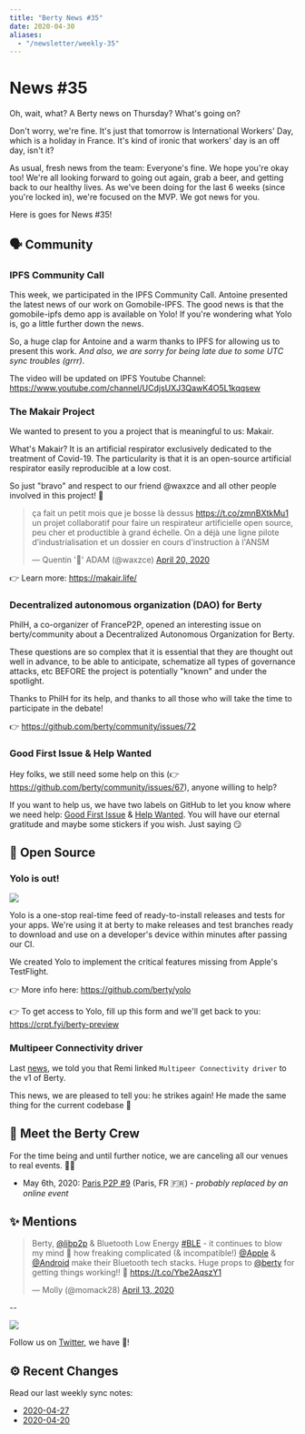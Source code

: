 ```yaml
---
title: "Berty News #35"
date: 2020-04-30
aliases:
  - "/newsletter/weekly-35"
---
```


# News #35

Oh, wait, what? A Berty news on Thursday? What's going on?

Don't worry, we're fine. It's just that tomorrow is International Workers' Day, which is a holiday in France. It's kind of ironic that workers' day is an off day, isn't it?

As usual, fresh news from the team: Everyone's fine. We hope you're okay too! We're all looking forward to going out again, grab a beer, and getting back to our healthy lives. As we've been doing for the last 6 weeks (since you're locked in), we're focused on the MVP. We got news for you.

Here is goes for News #35!

## 🗣️ Community

### IPFS Community Call

This week, we participated in the IPFS Community Call. Antoine presented the latest news of our work on Gomobile-IPFS. The good news is that the gomobile-ipfs demo app is available on Yolo! If you're wondering what Yolo is, go a little further down the news.

So, a huge clap for Antoine and a warm thanks to IPFS for allowing us to present this work. _And also, we are sorry for being late due to some UTC sync troubles (grrr)_.

The video will be updated on IPFS Youtube Channel: https://www.youtube.com/channel/UCdjsUXJ3QawK4O5L1kqqsew

### The Makair Project

We wanted to present to you a project that is meaningful to us: Makair.

What's Makair? It is an artificial respirator exclusively dedicated to the treatment of Covid-19. The particularity is that it is an open-source artificial respirator easily reproducible at a low cost.

So just "bravo" and respect to our friend @waxzce and all other people involved in this project! 🧡

<blockquote class="twitter-tweet"><p lang="fr" dir="ltr">ça fait un petit mois que je bosse là dessus <a href="https://t.co/zmnBXtkMu1">https://t.co/zmnBXtkMu1</a> un projet collaboratif pour faire un respirateur artificielle open source, peu cher et productible à grand échelle. On a déjà une ligne pilote d’industrialisation et un dossier en cours d&#39;instruction à l&#39;ANSM</p>&mdash; Quentin &#39;🐧&#39; ADAM (@waxzce) <a href="https://twitter.com/waxzce/status/1252186761872236545?ref_src=twsrc%5Etfw">April 20, 2020</a></blockquote> <script async src="https://platform.twitter.com/widgets.js" charset="utf-8"></script>

👉 Learn more: https://makair.life/

### Decentralized autonomous organization (DAO) for Berty

PhilH, a co-organizer of FranceP2P, opened an interesting issue on berty/community about a Decentralized Autonomous Organization for Berty.

These questions are so complex that it is essential that they are thought out well in advance, to be able to anticipate, schematize all types of governance attacks, etc BEFORE the project is potentially "known" and under the spotlight.

Thanks to PhilH for its help, and thanks to all those who will take the time to participate in the debate!

👉 https://github.com/berty/community/issues/72


### Good First Issue & Help Wanted

Hey folks, we still need some help on this (👉 https://github.com/berty/community/issues/67), anyone willing to help?

If you want to help us, we have two labels on GitHub to let you know where we need help: [Good First Issue](https://github.com/berty/berty/issues?q=is%3Aissue+is%3Aopen+label%3A%22good+first+issue%22) & [Help Wanted](https://github.com/berty/berty/issues?q=is%3Aissue+is%3Aopen+label%3A%22help+wanted%22). You will have our eternal gratitude and maybe some stickers if you wish. Just saying 😏



## 🚀 Open Source

### Yolo is out!
 ![](https://i.imgur.com/dd8mQie.png)

Yolo is a one-stop real-time feed of ready-to-install releases and tests for your apps. We're using it at berty to make releases and test branches ready to download and use on a developer's device within minutes after passing our CI.

We created Yolo to implement the critical features missing from Apple's TestFlight.

👉 More info here: https://github.com/berty/yolo

👉 To get access to Yolo, fill up this form and we'll get back to you: https://crpt.fyi/berty-preview

### Multipeer Connectivity driver


Last [news](https://berty.tech/newsletter/news-34/), we told you that Remi linked `Multipeer Connectivity driver` to the v1 of Berty.

This news, we are pleased to tell you: he strikes again! He made the same thing for the current codebase 🎉


## 🎉 Meet the Berty Crew

For the time being and until further notice, we are canceling all our venues to real events. 🚧🚧


* May 6th, 2020: [Paris P2P #9](https://p2p.paris/fr/event/monthly-9/) (Paris, FR 🇫🇷) - _probably replaced by an online event_

## ✨ Mentions

<blockquote class="twitter-tweet"><p lang="en" dir="ltr">⁦Berty⁩, ⁦<a href="https://twitter.com/libp2p?ref_src=twsrc%5Etfw">@libp2p</a>⁩ &amp; Bluetooth Low Energy <a href="https://twitter.com/hashtag/BLE?src=hash&amp;ref_src=twsrc%5Etfw">#BLE</a> - it continues to blow my mind 🤯 how freaking complicated (&amp; incompatible!) ⁦<a href="https://twitter.com/Apple?ref_src=twsrc%5Etfw">@Apple</a>⁩ &amp; ⁦<a href="https://twitter.com/Android?ref_src=twsrc%5Etfw">@Android</a>⁩ make their Bluetooth tech stacks. Huge props to <a href="https://twitter.com/berty?ref_src=twsrc%5Etfw">@berty</a> for getting things working!! 🎉 <a href="https://t.co/Ybe2AqszY1">https://t.co/Ybe2AqszY1</a></p>&mdash; Molly (@momack28) <a href="https://twitter.com/momack28/status/1249528357353476097?ref_src=twsrc%5Etfw">April 13, 2020</a></blockquote> <script async src="https://platform.twitter.com/widgets.js" charset="utf-8"></script>

--


![](https://i.imgur.com/AHnhsxv.png)


Follow us on [Twitter](https://twitter.com/berty), we have 🍪!

## ⚙️ Recent Changes

Read our last weekly sync notes:

* [2020-04-27](https://github.com/berty/community/blob/master/meeting-notes/2020/Q2/2020-04-27--staff-team-weekly-sync.md)
* [2020-04-20](https://github.com/berty/community/blob/master/meeting-notes/2020/Q2/2020-04-20--staff-team-weekly-sync.md)

